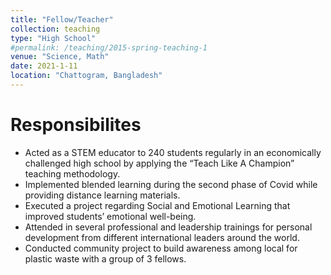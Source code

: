```yaml
---
title: "Fellow/Teacher"
collection: teaching
type: "High School"
#permalink: /teaching/2015-spring-teaching-1
venue: "Science, Math"
date: 2021-1-11
location: "Chattogram, Bangladesh"
---
```


Responsibilites
======
* Acted as a STEM educator to 240 students regularly in an economically challenged high school by applying the “Teach Like A  Champion” teaching methodology.
* Implemented blended learning during the second phase of Covid while providing distance learning materials.
* Executed a project regarding Social and Emotional Learning that improved students’ emotional well-being.
* Attended in several professional and leadership trainings for personal development from different international leaders around the world.
* Conducted community project to build awareness among local for plastic waste with a group of 3 fellows.

